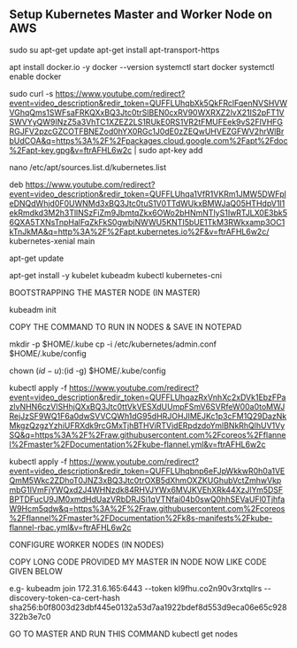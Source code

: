 ## Setup Kubernetes Master and Worker Node on AWS

sudo su
apt-get update
apt-get install apt-transport-https


apt install docker.io -y
docker --version
systemctl start docker
systemctl enable docker

sudo curl -s https://www.youtube.com/redirect?event=video_description&redir_token=QUFFLUhqbXk5QkFRclFqenNVSHVWVGhqQms1SWFsaFRKQXxBQ3Jtc0trSlBEN0cxRV90WXRXZ2lvX21IS2pFT1VSWVYyQW9INzZ5a3VhTC1XZEZ2LS1RUkE0RS1VR2tFMUFEek9vS2FlVHFGRGJFV2pzcGZCOTFBNEZod0hYX0RGc1J0dE0zZEQwUHVEZGFWV2hrWlBrbUdCOA&q=https%3A%2F%2Fpackages.cloud.google.com%2Fapt%2Fdoc%2Fapt-key.gpg&v=ftrAFHL6w2c | sudo apt-key add 

nano /etc/apt/sources.list.d/kubernetes.list

deb https://www.youtube.com/redirect?event=video_description&redir_token=QUFFLUhqa1VfR1VKRm1JMW5DWFpleDNQdWhjd0F0UWNMd3xBQ3Jtc0tuS1V0TTdWUkxBMWJaQ05HTHdpV1I1ekRmdkd3M2h3TllNSzFiZm9JbmtqZkx6OWo2bHNmNTlyS1IwRTJLX0E3bk56QXA5TXNsTnpHalFqZkFkS0gwbjNWWU5KNTI5bUE1TkM3RWkxamp3OC1kTnJkMA&q=http%3A%2F%2Fapt.kubernetes.io%2F&v=ftrAFHL6w2c/ kubernetes-xenial main

apt-get update

apt-get install -y kubelet kubeadm kubectl kubernetes-cni


BOOTSTRAPPING THE MASTER NODE (IN MASTER)

kubeadm init
 

COPY THE COMMAND TO RUN IN NODES & SAVE IN NOTEPAD

mkdir -p $HOME/.kube
cp -i /etc/kubernetes/admin.conf $HOME/.kube/config


chown $(id -u):$(id -g) $HOME/.kube/config

kubectl apply -f https://www.youtube.com/redirect?event=video_description&redir_token=QUFFLUhqazRxVnhXc2xDVk1EbzFPazlvNHN6czVlSHhjQXxBQ3Jtc0ttVkVESXdUUmpFSmV6SVRfeW00a0toMWJRejJzSF9WQ1F6a0dwSVVCQWh1dG95dHRJOHJIMEJKc1p3cFM1Q29DazNkMkgzQzgzYzhiUFRXdk9rcGMxTjhBTHViRTVjdERpdzdoYmlBNkRhQlhUV1VySQ&q=https%3A%2F%2Fraw.githubusercontent.com%2Fcoreos%2Fflannel%2Fmaster%2FDocumentation%2Fkube-flannel.yml&v=ftrAFHL6w2c

kubectl apply -f https://www.youtube.com/redirect?event=video_description&redir_token=QUFFLUhqbnp6eFJpWkkwR0h0a1VEQmM5Wkc2ZDhoT0JNZ3xBQ3Jtc0trOXB5dXhmOXZKUGhubVctZmhwVkpmbG1IVmFjYWQxd2J4WHNzdk84RHVJYWx6MVJKVEhXRk44XzJlYm5DSFBPTDFucU9JM0xmdHdUazVRbDRJSi1qVTNfai04b0swQ0hhSEVaUFl0TjhfaW9Hcm5qdw&q=https%3A%2F%2Fraw.githubusercontent.com%2Fcoreos%2Fflannel%2Fmaster%2FDocumentation%2Fk8s-manifests%2Fkube-flannel-rbac.yml&v=ftrAFHL6w2c

CONFIGURE WORKER NODES (IN NODES)

COPY LONG CODE PROVIDED MY MASTER IN NODE NOW LIKE CODE GIVEN BELOW

e.g- kubeadm join 172.31.6.165:6443 --token kl9fhu.co2n90v3rxtqllrs --discovery-token-ca-cert-hash sha256:b0f8003d23dbf445e0132a53d7aa1922bdef8d553d9eca06e65c928322b3e7c0

GO TO MASTER AND RUN THIS COMMAND
kubectl get nodes


